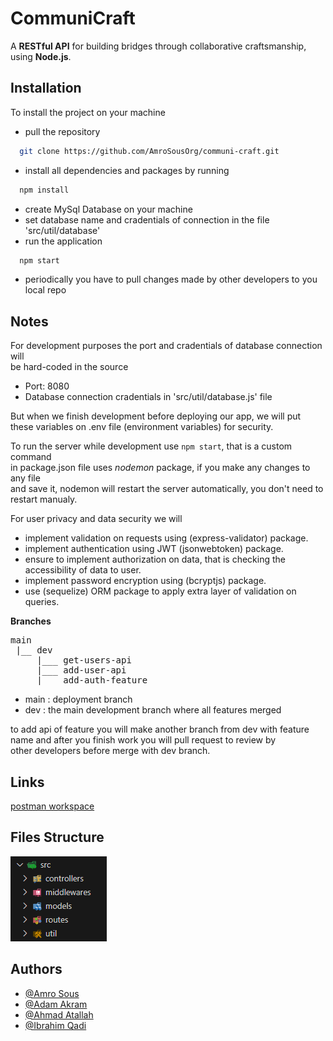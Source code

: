
# CommuniCraft 

A **RESTful API** for building	bridges	through	collaborative craftsmanship, using **Node.js**. 

## Installation

To install the project on your machine

- pull the repository

```bash
  git clone https://github.com/AmroSousOrg/communi-craft.git
```

- install all dependencies and packages by running  

```bash
  npm install 
```

- create MySql Database on your machine
- set database name and cradentials of connection in the file   'src/util/database'
- run the application

```bash
  npm start
```

- periodically you have to pull changes made by other developers to you local repo

## Notes

For development purposes the port and cradentials of database connection will    
be hard-coded in the source
- Port: 8080 
- Database connection cradentials in 'src/util/database.js' file

But when we finish development before deploying our app, we will put these
variables on .env file (environment variables) for security.  

To run the server while development use `npm start`, that is a custom command  
in package.json file uses *nodemon* package, if you make any changes to any file  
and save it, nodemon will restart the server automatically, you don't need to   
restart manualy.

For user privacy and data security we will

- implement validation on requests using (express-validator) package.
- implement authentication using JWT (jsonwebtoken) package.
- ensure to implement authorization on data, that is checking the accessibility of data to user. 
- implement password encryption using (bcryptjs) package.
- use (sequelize) ORM package to apply extra layer of validation on queries. 

**Branches**  
<pre>
main
 |__ dev   
     |___ get-users-api  
     |___ add-user-api 
     |___ add-auth-feature
</pre>

* main : deployment branch 
* dev : the main development branch where all features merged 

to add api of feature you will make another branch from dev with feature  
name and after you finish work you will pull request to review by  
other developers before merge with dev branch.

## Links

[postman workspace](https://aswp-team.postman.co/workspace/CommuniCraft~ec8a19c9-86ca-4426-a31e-cbedbb189393)
## Files Structure

![File Structure](./screenshots/file_structure.png?raw=true "File Structure")

## Authors

- [@Amro Sous](https://github.com/AmroSous)
- [@Adam Akram](https://github.com/Adamakram02)
- [@Ahmad Atallah](https://github.com/Ahmadatalla)
- [@Ibrahim Qadi](https://github.com/IbraheemQadi)

